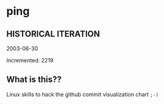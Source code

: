 # ping

## HISTORICAL ITERATION
2003-06-30

Incremented: 2219

## What is this?? 
Linux skills to hack the github commit visualization chart `;-)`

